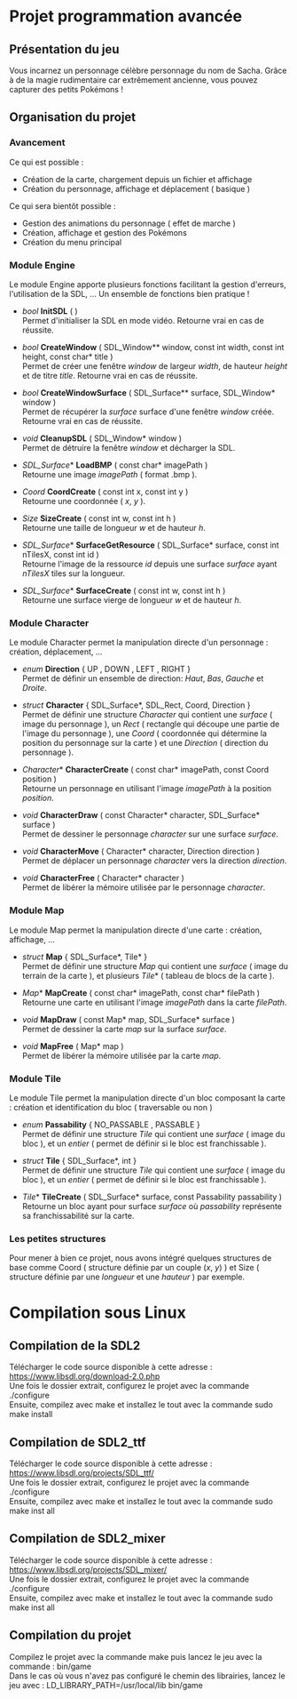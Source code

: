 # Projet programmation avancée

## Présentation du jeu
Vous incarnez un personnage célèbre personnage du nom de Sacha. Grâce à de la magie rudimentaire car extrêmement ancienne, vous pouvez capturer des petits Pokémons !
  
  
## Organisation du projet
  
### Avancement
Ce qui est possible :
 - Création de la carte, chargement depuis un fichier et affichage
 - Création du personnage, affichage et déplacement ( basique )

Ce qui sera bientôt possible :
 - Gestion des animations du personnage ( effet de marche )
 - Création, affichage et gestion des Pokémons
 - Création du menu principal
  

### Module Engine
Le module Engine apporte plusieurs fonctions facilitant la gestion d'erreurs, l'utilisation de la SDL, ... Un ensemble de fonctions bien pratique !
  
  - *bool* **InitSDL** ( )  
    Permet d'initialiser la SDL en mode vidéo. Retourne vrai en cas de réussite.
    
  - *bool* **CreateWindow** ( SDL_Window** window, const int width, const int height, const char* title )  
    Permet de créer une fenêtre *window* de largeur *width*, de hauteur *height* et de titre *title*. Retourne vrai en cas de réussite.
        
  - *bool* **CreateWindowSurface** ( SDL_Surface** surface, SDL_Window* window )  
    Permet de récupérer la *surface* surface d'une fenêtre *window* créée. Retourne vrai en cas de réussite.
    
  - *void* **CleanupSDL** ( SDL_Window* window )  
    Permet de détruire la fenêtre *window* et décharger la SDL.
    
  - *SDL_Surface** **LoadBMP** ( const char* imagePath )  
    Retourne une image *imagePath* ( format .bmp ).
    
  - *Coord* **CoordCreate** ( const int x, const int y )  
    Retourne une coordonnée ( *x*, *y* ).
    
  - *Size* **SizeCreate** ( const int w, const int h )  
    Retourne une taille de longueur *w* et de hauteur *h*.
    
  - *SDL_Surface** **SurfaceGetResource** ( SDL_Surface* surface, const int nTilesX, const int id )  
    Retourne l'image de la ressource *id* depuis une surface *surface* ayant *nTilesX* tiles sur la longueur.
    
  - *SDL_Surface** **SurfaceCreate** ( const int w, const int h )  
    Retourne une surface vierge de longueur *w* et de hauteur *h*.
  
### Module Character
Le module Character permet la manipulation directe d'un personnage : création, déplacement, ... 

  - *enum* **Direction** { UP , DOWN , LEFT , RIGHT }  
    Permet de définir un ensemble de direction: *Haut*, *Bas*, *Gauche* et *Droite*.
  
  - *struct* **Character** { SDL_Surface*, SDL_Rect, Coord, Direction }  
    Permet de définir une structure *Character* qui contient une *surface* ( image du personnage ), un *Rect* ( rectangle qui découpe une partie de l'image du personnage ), une *Coord* ( coordonnée qui détermine la position du personnage sur la carte ) et une *Direction* ( direction du personnage ).

  - *Character** **CharacterCreate** ( const char* imagePath, const Coord position )  
    Retourne un personnage en utilisant l'image *imagePath* à la position *position*.
        
  - *void* **CharacterDraw** ( const Character* character, SDL_Surface* surface )  
    Permet de dessiner le personnage *character* sur une surface *surface*.
        
  - *void* **CharacterMove** ( Character* character, Direction direction )  
    Permet de déplacer un personnage *character* vers la direction *direction*.
    
  - *void* **CharacterFree** ( Character* character )  
    Permet de libérer la mémoire utilisée par le personnage *character*.
  
### Module Map
Le module Map permet la manipulation directe d'une carte : création, affichage, ...

  - *struct* **Map** { SDL_Surface*, Tile* }  
    Permet de définir une structure *Map* qui contient une *surface* ( image du terrain de la carte ), et plusieurs *Tile** ( tableau de blocs de la carte ).
    
  - *Map** **MapCreate** ( const char* imagePath, const char* filePath )  
    Retourne une carte en utilisant l'image *imagePath* dans la carte *filePath*.
    
  - *void* **MapDraw** ( const Map* map, SDL_Surface* surface )  
    Permet de dessiner la carte *map* sur la surface *surface*.

  - *void* **MapFree** ( Map* map )  
    Permet de libérer la mémoire utilisée par la carte *map*.
  
### Module Tile
Le module Tile permet la manipulation directe d'un bloc composant la carte : création et identification du bloc ( traversable ou non )

  - *enum* **Passability** { NO_PASSABLE , PASSABLE }  
    Permet de définir une structure *Tile* qui contient une *surface* ( image du bloc ), et un *entier* ( permet de définir si le bloc est franchissable ).

  - *struct* **Tile** { SDL_Surface*, int }  
    Permet de définir une structure *Tile* qui contient une *surface* ( image du bloc ), et un *entier* ( permet de définir si le bloc est franchissable ).
  
  - *Tile** **TileCreate** ( SDL_Surface* surface, const Passability passability )  
    Retourne un bloc ayant pour surface *surface* où *passability* représente sa franchissabilité sur la carte.
  
### Les petites structures
Pour mener à bien ce projet, nous avons intégré quelques structures de base comme Coord ( structure définie par un couple (*x*, *y*) ) et Size ( structure définie par une *longueur* et une *hauteur* ) par exemple.

# Compilation sous Linux
## Compilation de la SDL2
Télécharger le code source disponible à cette adresse : https://www.libsdl.org/download-2.0.php  
Une fois le dossier extrait, configurez le projet avec la commande ./configure  
Ensuite, compilez avec make et installez le tout avec la commande sudo make install  

## Compilation de SDL2_ttf
Télécharger le code source disponible à cette adresse : https://www.libsdl.org/projects/SDL_ttf/  
Une fois le dossier extrait, configurez le projet avec la commande ./configure  
Ensuite, compilez avec make et installez le tout avec la commande sudo make inst
all  

## Compilation de SDL2_mixer
Télécharger le code source disponible à cette adresse : https://www.libsdl.org/projects/SDL_mixer/  
Une fois le dossier extrait, configurez le projet avec la commande ./configure  
Ensuite, compilez avec make et installez le tout avec la commande sudo make inst
all  

## Compilation du projet
Compilez le projet avec la commande make puis lancez le jeu avec la commande : bin/game  
Dans le cas où vous n'avez pas configuré le chemin des librairies, lancez le jeu avec : LD_LIBRARY_PATH=/usr/local/lib bin/game  
